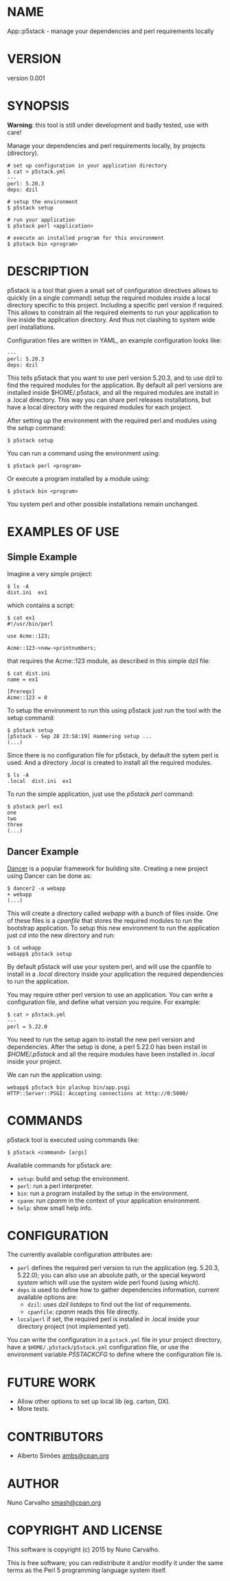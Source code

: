# NAME

App::p5stack - manage your dependencies and perl requirements locally

# VERSION

version 0.001

# SYNOPSIS

**Warning**: this tool is still under development and badly tested, use
with care!

Manage your dependencies and perl requirements locally, by projects (directory).

    # set up configuration in your application directory
    $ cat > p5stack.yml
    ---
    perl: 5.20.3
    deps: dzil

    # setup the environment
    $ p5stack setup

    # run your application
    $ p5stack perl <application>

    # execute an installed program for this environment
    $ p5stack bin <program>

# DESCRIPTION

p5stack is a tool that given a small set of configuration directives allows to
quickly (in a single command) setup the required modules inside a local directory
specific to this project. Including a specific perl version if required. This
allows to constrain all the required elements to run your application to live
inside the application directory. And thus not clashing to system wide perl
installations.

Configuration files are written in YAML, an example configuration looks
like:

    ---
    perl: 5.20.3
    deps: dzil

This tells p5stack that you want to use perl version 5.20.3, and to use
dzil to find the required modules for the application. By default all
perl versions are installed inside $HOME/.p5stack, and all the required
modules are install in a .local directory. This way you can share perl
releases installations, but have a local directory with the required
modules for each project.

After setting up the environment with the required perl and modules
using the _setup_ command:

    $ p5stack setup

You can run a command using the environment using:

    $ p5stack perl <program>

Or execute a program installed by a module using:

    $ p5stack bin <program>

You system perl and other possible installations remain unchanged.

# EXAMPLES OF USE

## Simple Example

Imagine a very simple project:

    $ ls -A
    dist.ini  ex1

which contains a script:

    $ cat ex1
    #!/usr/bin/perl
    
    use Acme::123;

    Acme::123->new->printnumbers;

that requires the Acme::123 module, as described in this simple dzil file:

    $ cat dist.ini 
    name = ex1

    [Prereqs]
    Acme::123 = 0

To setup the environment to run this using p5stack just run the tool with
the setup command:

    $ p5stack setup
    [p5stack - Sep 28 23:58:19] Hammering setup ...
    (...)

Since there is no configuration file for p5stack, by default the sytem perl
is used. And a directory _.local_ is created to install all the required
modules.

    $ ls -A
    .local  dist.ini  ex1

To run the simple application, just use the _p5stack perl_ command:

    $ p5stack perl ex1 
    one 
    two 
    three 
    (...)

## Dancer Example

[Dancer](http://perldancer.org) is a popular framework for building
site. Creating a new project using Dancer can be done as:

    $ dancer2 -a webapp
    + webapp
    (...)

This will create a directory called _webapp_ with a bunch of files
inside. One of these files is a _cpanfile_ that stores the required
modules to run the bootstrap application. To setup this new environment
to run the application just _cd_ into the new directory and run:

    $ cd webapp
    webapp$ p5stack setup

By default p5stack will use your system perl, and will use the cpanfile
to install in a _.local_ directory inside your application the required
dependencies to run the application.

You may require other perl version to use an application. You can write a
configuration file, and define what version you require. For example:

    $ cat > p5stack.yml
    ---
    perl = 5.22.0

You need to run the setup again to install the new perl version and
dependencies.
After the setup is done, a perl 5.22.0 has been install in _$HOME/.p5stack_
and all the require modules have been installed in _.local_ inside your
project.

We can run the application using:

    webapp$ p5stack bin plackup bin/app.psgi 
    HTTP::Server::PSGI: Accepting connections at http://0:5000/

# COMMANDS

p5stack tool is executed using commands like:

    $ p5stack <command> [args]

Available commands for p5stack are:

- `setup`: build and setup the environment.
- `perl`: run a perl interpreter.
- `bin`: run a program installed by the setup in the environment.
- `cpanm`: run _cpanm_ in the context of your application environment.
- `help`: show small help info.

# CONFIGURATION

The currently available configuration attributes are:

- `perl` defines the required perl version to run the application (eg. 5.20.3,
5.22.0); you can also use an absolute path, or the special keyword _system_
which will use the system wide perl found (using _which_).
- `deps` is used to define how to gather dependencies information, current
available options are:
    - `dzil`: uses _dzil listdeps_ to find out the list of requirements.
    - `cpanfile`: _cpanm_ reads this file directly.
- `localperl` if set, the required perl is installed in .local inside your
directory project (not implemented yet).

You can write the configuration in a `pstack.yml` file in your project
directory, have a `$HOME/.p5stack/p5stack.yml` configuration file,
or use the environment variable _P5STACKCFG_ to define where the configuration
file is.

# FUTURE WORK

- Allow other options to set up local lib (eg. carton, DX).
- More tests.

# CONTRIBUTORS

- Alberto Simões <ambs@cpan.org>

# AUTHOR

Nuno Carvalho <smash@cpan.org>

# COPYRIGHT AND LICENSE

This software is copyright (c) 2015 by Nuno Carvalho.

This is free software; you can redistribute it and/or modify it under
the same terms as the Perl 5 programming language system itself.
